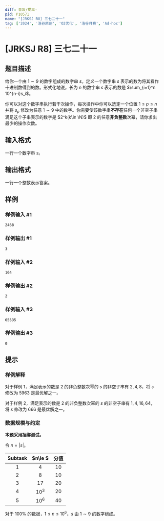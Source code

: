 ```yaml
---
diff: 普及/提高-
pid: P10571
name: "[JRKSJ R8] 三七二十一"
tag: ['2024', '洛谷原创', 'O2优化', '洛谷月赛', 'Ad-hoc']
---
```

# [JRKSJ R8] 三七二十一
## 题目描述

给你一个由 $1\sim 9$ 的数字组成的数字串 $s$。定义一个数字串 $s$ 表示的数为将其看作十进制数得到的数。形式化地说，长为 $n$ 的数字串 $s$ 表示的数是 $\sum_{i=1}^n  10^{n-i}s_i$。

你可以对这个数字串执行若干次操作，每次操作中你可以选定一个位置 $1\le p\le n$ 并将 $s_p$ 修改为任意 $1\sim 9$ 中的数字。你需要使该数字串**不存在**任何一个非空子串满足这个子串表示的数字是 $2^k(k\in \N)$ 即 $2$ 的任意**非负整数**次幂，请你求出最少的操作次数。
## 输入格式

一行一个数字串 $s$。
## 输出格式

一行一个整数表示答案。
## 样例

### 样例输入 #1
```
2468
```
### 样例输出 #1
```
3
```
### 样例输入 #2
```
164
```
### 样例输出 #2
```
2
```
### 样例输入 #3
```
65535
```
### 样例输出 #3
```
0
```
## 提示

### 样例解释

对于样例 $1$，满足表示的数是 $2$ 的非负整数次幂的 $s$ 的非空子串有 $2,4,8$，将 $s$ 修改为 $5963$ 是最优解之一。

对于样例 $2$，满足表示的数是 $2$ 的非负整数次幂的 $s$ 的非空子串有 $1,4,16,64$，将 $s$ 修改为 $666$ 是最优解之一。


### 数据规模与约定
**本题采用捆绑测试。**

令 $n=|s|$。

| $\text{Subtask}$ | $n\le $ | 分值 |
| :----------: | :----------: | :----------: |
| $1$ | $4$ | $10$ |
| $2$ | $8$ | $10$ |
| $3$ | $17$ | $20$ |
| $4$ | $10^3$ | $20$ |
| $5$ | $10^6$ | $40$ |

对于 $100\%$ 的数据，$1\le n\le 10^6$，$s$ 由 $1\sim 9$ 的数字组成。
